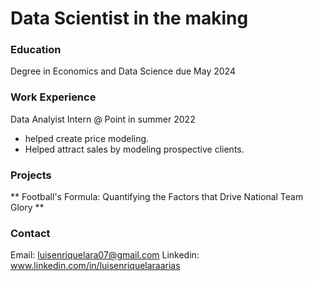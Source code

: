 # Data Scientist in the making 

### Education
Degree in Economics and Data Science due May 2024

### Work Experience 
Data Analyist Intern @ Point in summer 2022
- helped create price modeling.
- Helped attract sales by modeling prospective clients.

### Projects
** Football's Formula: Quantifying the Factors that Drive National Team Glory **

### Contact
Email: luisenriquelara07@gmail.com
Linkedin: www.linkedin.com/in/luisenriquelaraarias

